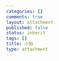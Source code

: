 ```yaml
--- 
categories: []
comments: true
layout: attachment
published: false
status: inherit
tags: []
title: 小拍
type: attachment
---
```


